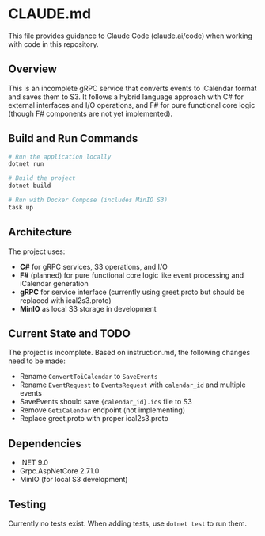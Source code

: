 # CLAUDE.md

This file provides guidance to Claude Code (claude.ai/code) when working with code in this repository.

## Overview

This is an incomplete gRPC service that converts events to iCalendar format and saves them to S3. It follows a hybrid language approach with C# for external interfaces and I/O operations, and F# for pure functional core logic (though F# components are not yet implemented).

## Build and Run Commands

```bash
# Run the application locally
dotnet run

# Build the project
dotnet build

# Run with Docker Compose (includes MinIO S3)
task up
```

## Architecture

The project uses:
- **C#** for gRPC services, S3 operations, and I/O
- **F#** (planned) for pure functional core logic like event processing and iCalendar generation
- **gRPC** for service interface (currently using greet.proto but should be replaced with ical2s3.proto)
- **MinIO** as local S3 storage in development

## Current State and TODO

The project is incomplete. Based on instruction.md, the following changes need to be made:
- Rename `ConvertToiCalendar` to `SaveEvents`
- Rename `EventRequest` to `EventsRequest` with `calendar_id` and multiple events
- SaveEvents should save `{calendar_id}.ics` file to S3
- Remove `GetiCalendar` endpoint (not implementing)
- Replace greet.proto with proper ical2s3.proto

## Dependencies

- .NET 9.0
- Grpc.AspNetCore 2.71.0
- MinIO (for local S3 development)

## Testing

Currently no tests exist. When adding tests, use `dotnet test` to run them.

